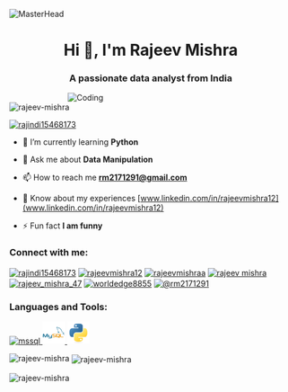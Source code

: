 ![MasterHead](https://github.com/Rajeev-Mishraa/new-url/blob/f4cc492d7b6e5fd45f9e9f3ae75fc11a1d2df05e/%2B9315104301.png)
<h1 align="center">Hi 👋, I'm Rajeev Mishra</h1>
<h3 align="center">A passionate data analyst from India</h3>
<img align="right" alt="Coding" width="400" src="https://marketbusinessnews.com/wp-content/uploads/2020/10/1-Predictive-Analytics-GIF-for-article.gif">

<p align="left"> <img src="https://komarev.com/ghpvc/?username=rajeev-mishra&label=Profile%20views&color=0e75b6&style=flat" alt="rajeev-mishra" /> </p>

<p align="left"> <a href="https://twitter.com/rajindi15468173" target="blank"><img src="https://img.shields.io/twitter/follow/rajindi15468173?logo=twitter&style=for-the-badge" alt="rajindi15468173" /></a> </p>

- 🌱 I’m currently learning **Python**

- 💬 Ask me about **Data Manipulation**

- 📫 How to reach me **rm2171291@gmail.com**

- 📄 Know about my experiences [www.linkedin.com/in/rajeevmishra12](www.linkedin.com/in/rajeevmishra12)

- ⚡ Fun fact **I am funny**

<h3 align="left">Connect with me:</h3>
<p align="left">
<a href="https://twitter.com/rajindi15468173" target="blank"><img align="center" src="https://raw.githubusercontent.com/rahuldkjain/github-profile-readme-generator/master/src/images/icons/Social/twitter.svg" alt="rajindi15468173" height="30" width="40" /></a>
<a href="https://linkedin.com/in/rajeevmishra12" target="blank"><img align="center" src="https://raw.githubusercontent.com/rahuldkjain/github-profile-readme-generator/master/src/images/icons/Social/linked-in-alt.svg" alt="rajeevmishra12" height="30" width="40" /></a>
<a href="https://kaggle.com/rajeevmishraa" target="blank"><img align="center" src="https://raw.githubusercontent.com/rahuldkjain/github-profile-readme-generator/master/src/images/icons/Social/kaggle.svg" alt="rajeevmishraa" height="30" width="40" /></a>
<a href="https://fb.com/rajeev mishra" target="blank"><img align="center" src="https://raw.githubusercontent.com/rahuldkjain/github-profile-readme-generator/master/src/images/icons/Social/facebook.svg" alt="rajeev mishra" height="30" width="40" /></a>
<a href="https://instagram.com/rajeev_mishra_47" target="blank"><img align="center" src="https://raw.githubusercontent.com/rahuldkjain/github-profile-readme-generator/master/src/images/icons/Social/instagram.svg" alt="rajeev_mishra_47" height="30" width="40" /></a>
<a href="https://www.youtube.com/c/worldedge8855" target="blank"><img align="center" src="https://raw.githubusercontent.com/rahuldkjain/github-profile-readme-generator/master/src/images/icons/Social/youtube.svg" alt="worldedge8855" height="30" width="40" /></a>
<a href="https://www.hackerrank.com/@rm2171291" target="blank"><img align="center" src="https://raw.githubusercontent.com/rahuldkjain/github-profile-readme-generator/master/src/images/icons/Social/hackerrank.svg" alt="@rm2171291" height="30" width="40" /></a>
</p>

<h3 align="left">Languages and Tools:</h3>
<p align="left"> <a href="https://www.microsoft.com/en-us/sql-server" target="_blank" rel="noreferrer"> <img src="https://www.svgrepo.com/show/303229/microsoft-sql-server-logo.svg" alt="mssql" width="40" height="40"/> </a> <a href="https://www.mysql.com/" target="_blank" rel="noreferrer"> <img src="https://raw.githubusercontent.com/devicons/devicon/master/icons/mysql/mysql-original-wordmark.svg" alt="mysql" width="40" height="40"/> </a> <a href="https://www.python.org" target="_blank" rel="noreferrer"> <img src="https://raw.githubusercontent.com/devicons/devicon/master/icons/python/python-original.svg" alt="python" width="40" height="40"/> </a> </p>

<p><img align="left" src="https://github-readme-stats.vercel.app/api/top-langs?username=rajeev-mishra&show_icons=true&locale=en&layout=compact" alt="rajeev-mishra" /></p>

<p>&nbsp;<img align="center" src="https://github-readme-stats.vercel.app/api?username=rajeev-mishra&show_icons=true&locale=en" alt="rajeev-mishra" /></p>

<p><img align="center" src="https://github-readme-streak-stats.herokuapp.com/?user=rajeev-mishra&" alt="rajeev-mishra" /></p>
